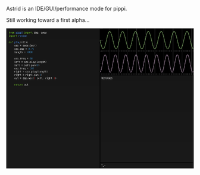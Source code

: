 Astrid is an IDE/GUI/performance mode for pippi.

Still working toward a first alpha...

![Astrid Alpha 1 Screenshot](astrid_screenshot.png?raw=true "Astrid Alpha 1 Screenshot")
